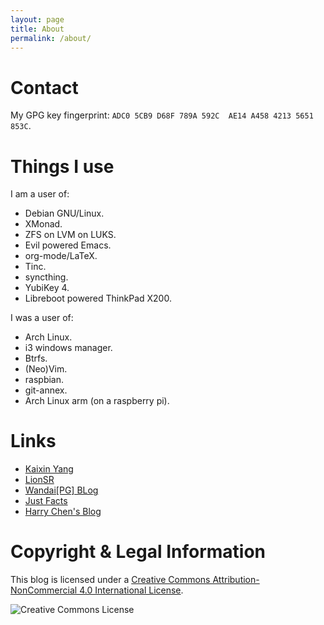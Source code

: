```yaml
---
layout: page
title: About
permalink: /about/
---
```


# Contact

My GPG key fingerprint: `ADC0 5CB9 D68F 789A 592C  AE14 A458 4213 5651 853C`.

# Things I use

I am a user of:
* Debian GNU/Linux.
* XMonad.
* ZFS on LVM on LUKS.
* Evil powered Emacs.
* org-mode/LaTeX.
* Tinc.
* syncthing.
* YubiKey 4.
* Libreboot powered ThinkPad X200.

I was a user of:
* Arch Linux.
* i3 windows manager.
* Btrfs.
* (Neo)Vim.
* raspbian.
* git-annex.
* Arch Linux arm (on a raspberry pi).

# Links

* [Kaixin Yang](https://sceneryinmirror.github.io/)
* [LionSR](https://sirui-lu.com/)
* [Wandai\[PG\] BLog](https://twd2.me/)
* [Just Facts](https://blog.dang.fan/en/)
* [Harry Chen's Blog](https://harrychen.xyz/)

# Copyright & Legal Information

This blog is licensed under a [Creative Commons Attribution-NonCommercial 4.0 International License](http://creativecommons.org/licenses/by-nc/4.0/).

![Creative Commons License](https://i.creativecommons.org/l/by-nc/4.0/88x31.png)
